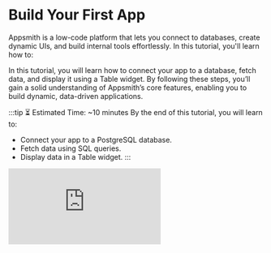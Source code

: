 # Build Your First App

Appsmith is a low-code platform that lets you connect to databases, create dynamic UIs, and build internal tools effortlessly. In this tutorial, you'll learn how to:

In this tutorial, you will learn how to connect your app to a database, fetch data, and display it using a Table widget. By following these steps, you’ll gain a solid understanding of Appsmith’s core features, enabling you to build dynamic, data-driven applications.

:::tip ⏳ Estimated Time: ~10 minutes
By the end of this tutorial, you will learn to:

- Connect your app to a PostgreSQL database.
- Fetch data using SQL queries.
- Display data in a Table widget.
:::


<div style={{ position: "relative", paddingBottom: "calc(50.52% + 41px)", height: 0, width: "100%" }}>
  <iframe
    src="https://demo.arcade.software/N0DGhXCaYUFdtc4h8M2b?embed"
    frameBorder="0"
    loading="lazy"
    webkitAllowFullScreen
    mozAllowFullScreen
    allowFullScreen
    allow="fullscreen"
    style={{ position: "absolute", top: 0, left: 0, width: "100%", height: "100%" }}
    title="Appsmith | Connect Data"
  />
</div>

1. Open the [Appsmith Home](https://app.appsmith.com/applications) to view all workspaces and applications. A workspace is a collection of applications where teams can collaborate on building and managing different apps.

2. To create a new app, click the **Create New** dropdown in the top-right corner of the workspace and select **Application**.


3. In your application and, from the sidebar, click the **Data** button. This section lists all the datasources configured in your app, where you can edit existing ones or add new datasources.

4. Click the **+** icon next to **Datasources in your workspace** to add a new datasource.

5. You’ll now see a list of APIs, databases, and SaaS integrations you can connect to. For this tutorial, select the **Sample Users** database. This is a PostgreSQL database that contains user-related data, such as names, email addresses, and user IDs, which will be used to display data in the app. 

6. After selecting Sample Users, a page opens showing the database schema *(structure of tables and columns)*, tables, and configuration details. Rename it to `UsersDB`.

7. Click **+ New Query** from the top-right corner. This opens a query editor where you can write SQL queries.

8. Click on the three dots next to the query name in the left pane and select Rename. Rename the default query name `Query1` to `getUsers`. 

9. Update the query with the following to fetch records in ascending order of the `id` field:

<dd>

  ```sql
  SELECT * FROM public."users" ORDER BY id LIMIT 10;
  ```

</dd>

10. Click the **Run** button on the top right of the screen to execute the query and confirm that it returns data.

11. Click the **UI** tab on the *Entity Explorer* to the left of the screen. The UI tab opens a list of available widgets in Appsmith, which can be used to display data and design the app.

12. Click **+ New UI Element**. This displays a list of available widgets to choose from. Drag a **Table** widget and drop it onto the canvas to display the data in a structured format.

13. When you add the Table widget, a *Property Pane* appears on the right. The Property Pane contains all the configurable settings for the widget, such as its name, datasource, appearance, and behavior. To rename the widget, edit the name at the top of the pane, changing it from `Table1` to `usersTable`.

14. In the Property Pane, click on the [**Table Data**](/reference/widgets/table#table-data-arrayobject) property and select the `getUsers` query to connect the Table to the data fetched by the query. The Table Data property allows you to bind your query or JS data to the Table widget.

15. Click on the **Deploy** button in the top-right corner. This allows you to publish your changes and make your app live, which you can then share with others. 
 
:::tip 🎉 Great job!  
You’ve successfully connected to a sample PostgreSQL database, fetched user details, and displayed them in a Table widget. With your app now live, you can share it with others and continue enhancing it by adding more data-driven features and interactivity.
:::


### What's next?

Now that you've connected data and built a basic UI, here are some next steps based on what you want to do next:

- **Work with data:** Learn how to filter, sort, and manipulate data before displaying it. 
- **Build more UI interactions:** Add buttons, forms, and other widgets to create an interactive experience. 
- **Integrate APIs & databases:** Connect your app to external APIs or a custom database. 